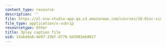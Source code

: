 ```yaml
---
content_type: resource
description: ''
file: https://ol-ocw-studio-app-qa.s3.amazonaws.com/courses/18-01sc-single-variable-calculus-fall-2010/14abd4a64e9733bfd7705d3903eb9017_TQTDkpZP02A.srt
file_type: application/x-subrip
resourcetype: Other
title: 3play caption file
uid: 14abd4a6-4e97-33bf-d770-5d3903eb9017
---
```

